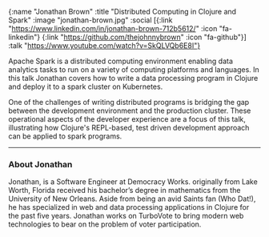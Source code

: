 {:name  "Jonathan Brown"
 :title "Distributed Computing in Clojure and Spark"
 :image "jonathan-brown.jpg"
 :social [{:link "https://www.linkedin.com/in/jonathan-brown-712b5612/" :icon "fa-linkedin"}
          {:link "https://github.com/thejohnnybrown" :icon "fa-github"}]
 :talk "https://www.youtube.com/watch?v=SkQLVQb6E8I"}

Apache Spark is a distributed computing environment enabling data analytics tasks to run on a variety of computing platforms and languages. In this talk Jonathan covers how to write a data processing program in Clojure and deploy it to a spark cluster on Kubernetes.

One of the challenges of writing distributed programs is bridging the gap between the development environment and the production cluster. These operational aspects of the developer experience are a focus of this talk, illustrating how Clojure's REPL-based, test driven development approach can be applied to spark programs.

---

### About Jonathan

Jonathan, is a Software Engineer at Democracy Works. originally from Lake Worth, Florida received his bachelor’s degree in mathematics from the University of New Orleans. Aside from being an avid Saints fan (Who Dat!), he has specialized in web and data processing applications in Clojure for the past five years. Jonathan works on TurboVote to bring modern web technologies to bear on the problem of voter participation.